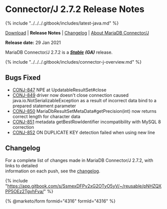 # Connector/J 2.7.2 Release Notes

{% include "../../../.gitbook/includes/latest-java.md" %}

[Download](https://mariadb.com/downloads/#connectors) | **Release Notes** | [Changelog](../changelogs/2.7/2.7.2.md) | [About MariaDB Connector/J](https://app.gitbook.com/s/CjGYMsT2MVP4nd3IyW2L/mariadb-connector-j/about-mariadb-connector-j)

**Release date:** 29 Jan 2021

MariaDB Connector/J 2.7.2 is a [_**Stable**_](../../../community-server/about/release-criteria.md) _**(GA)**_ release.

{% include "../../../.gitbook/includes/connector-j-overview.md" %}

## Bugs Fixed

* [CONJ-847](https://jira.mariadb.org/browse/CONJ-847) NPE at UpdatableResultSet#close
* [CONJ-849](https://jira.mariadb.org/browse/CONJ-849) driver now doesn't close connection caused java.io.NotSerializableException as a result of incorrect data bind to a prepared statement parameter
* [CONJ-850](https://jira.mariadb.org/browse/CONJ-850) MariaDbResultSetMetaData#getPrecision(int) now returns correct length for character data
* [CONJ-851](https://jira.mariadb.org/browse/CONJ-851) metadata getBestRowIdentifier incompatibility with MySQL 8 correction
* [CONJ-852](https://jira.mariadb.org/browse/CONJ-852) ON DUPLICATE KEY detection failed when using new line

## Changelog

For a complete list of changes made in MariaDB Connector/J 2.7.2, with links to detailed\
information on each push, see the [changelog](../changelogs/2.7/2.7.2.md).

{% include "https://app.gitbook.com/s/SsmexDFPv2xG2OTyO5yV/~/reusable/pNHZQXPP5OEz2TgvhFva/" %}

{% @marketo/form formid="4316" formId="4316" %}
